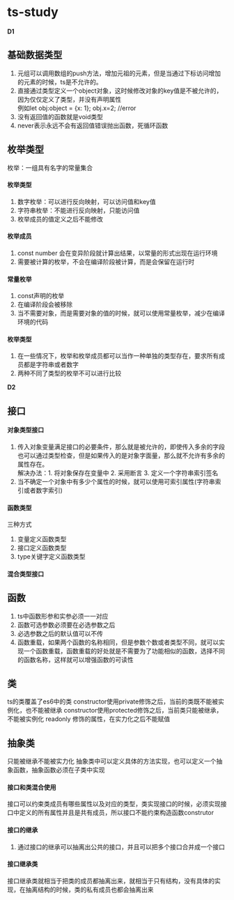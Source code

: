 # ts-study

**D1**
## 基础数据类型
1. 元组可以调用数组的push方法，增加元祖的元素，但是当通过下标访问增加的元素的时候，ts是不允许的。
2. 直接通过类型定义一个object对象，这时候修改对象的key值是不被允许的，因为仅仅定义了类型，并没有声明属性  
例如let obj:object = {x: 1}; obj.x=2; //error
3. 没有返回值的函数就是void类型
4. never表示永远不会有返回值错误抛出函数，死循环函数

## 枚举类型
枚举：一组具有名字的常量集合
#### 枚举类型
1. 数字枚举：可以进行反向映射，可以访问值和key值
2. 字符串枚举：不能进行反向映射，只能访问值
3. 枚举成员的值定义之后不能修改
#### 枚举成员
1. const number 会在变异阶段就计算出结果，以常量的形式出现在运行环境
2. 需要被计算的枚举，不会在编译阶段被计算，而是会保留在运行时
#### 常量枚举  
1. const声明的枚举  
2. 在编译阶段会被移除
3. 当不需要对象，而是需要对象的值的时候，就可以使用常量枚举，减少在编译环境的代码
#### 枚举类型 
1. 在一些情况下，枚举和枚举成员都可以当作一种单独的类型存在，要求所有成员都是字符串或者数字
2. 两种不同了类型的枚举不可以进行比较


**D2**
## 接口
#### 对象类型接口
1. 传入对象变量满足接口的必要条件，那么就是被允许的，即使传入多余的字段也可以通过类型检查，但是如果传入的是对象字面量，那么就不允许有多余的属性存在。  
解决办法：1. 将对象保存在变量中 2. 采用断言 3. 定义一个字符串索引签名 
2. 当不确定一个对象中有多少个属性的时候，就可以使用可索引属性(字符串索引或者数字索引)
#### 函数类型
三种方式  
1. 变量定义函数类型
2. 接口定义函数类型
3. type关键字定义函数类型
#### 混合类型接口

## 函数
1. ts中函数形参和实参必须一一对应
2. 函数可选参数必须要在必选参数之后
3. 必选参数之后的默认值可以不传
4. 函数重载，如果两个函数的名称相同，但是参数个数或者类型不同，就可以实现一个函数重载，函数重载的好处就是不需要为了功能相似的函数，选择不同的函数名称，这样就可以增强函数的可读性

## 类
ts的类覆盖了es6中的类
constructor使用private修饰之后，当前的类既不能被实例化，也不能被继承
constructor使用protected修饰之后，当前类只能被继承，不能被实例化
readonly 修饰的属性，在实力化之后不能赋值

## 抽象类
只能被继承不能被实力化
抽象类中可以定义具体的方法实现，也可以定义一个抽象函数，抽象函数必须在子类中实现

#### 接口和类混合使用
接口可以约束类成员有哪些属性以及对应的类型，类实现接口的时候，必须实现接口中定义的所有属性并且是共有成员，所以接口不能约束构造函数construtor

#### 接口的继承
1. 通过接口的继承可以抽离出公共的接口，并且可以把多个接口合并成一个接口

#### 接口继承类
接口继承类就相当于把类的成员都抽离出来，就相当于只有结构，没有具体的实现，在抽离结构的时候，类的私有成员也都会抽离出来